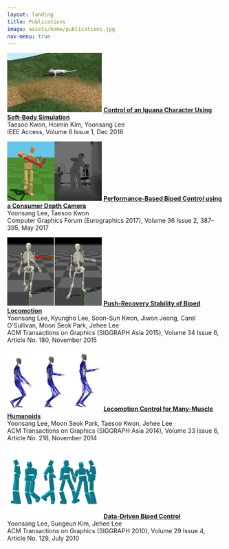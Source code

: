 ```yaml
---
layout: landing
title: Publications
image: assets/home/publications.jpg
nav-menu: true
---
```


<section id="one">
<div class="inner">
<div class="row">

<div class="12u 12u$(small)">
<p>
<span class="image left"><img src="assets/publications/2018-iguana-ctrl.jpg" style="max-width: 220px; height: auto; " alt="" /></span>
<a href="publications/2018-iguana-ctrl.html"><b>Control of an Iguana Character Using Soft-Body Simulation</b></a><br/>
Taesoo Kwon, Hoimin Kim, Yoonsang Lee<br/>
IEEE Access, Volume 6 Issue 1, Dec 2018<br/>
</p>
</div>

<div class="12u 12u$(small)">
<p>
<span class="image left"><img src="assets/publications/2017-perf-based.png" style="max-width: 220px; height: auto; " alt="" /></span>
<a href="publications/2017-perf-based.html"><b>Performance-Based Biped Control using a Consumer Depth Camera</b></a><br/>
Yoonsang Lee, Taesoo Kwon<br/>
Computer Graphics Forum (Eurographics 2017), Volume 36 Issue 2, 387-395, May 2017<br/>
</p>
</div>

<div class="12u 12u$(small)">
<p>
<span class="image left"><img src="assets/publications/2015-push-recovery.png" style="max-width: 220px; height: auto; " alt="" /></span>
<a href="publications/2015-push-recovery.html"><b>Push-Recovery Stability of Biped Locomotion</b></a><br/>
Yoonsang Lee, Kyungho Lee, Soon-Sun Kwon, Jiwon Jeong, Carol O'Sullivan, Moon Seok Park, Jehee Lee<br/>
ACM Transactions on Graphics (SIGGRAPH Asia 2015), Volume 34 Issue 6, Article No. 180, November 2015<br/>
</p>
</div>

<div class="12u 12u$(small)">
<p>
<span class="image left"><img src="assets/publications/2014-many-muscle.png" style="max-width: 220px; height: auto; " alt="" /></span>
<a href="publications/2014-many-muscle.html"><b>Locomotion Control for Many-Muscle Humanoids</b></a><br/>
Yoonsang Lee, Moon Seok Park, Taesoo Kwon, Jehee Lee<br/>
ACM Transactions on Graphics (SIGGRAPH Asia 2014), Volume 33 Issue 6, Article No. 218, November 2014 <br/>
</p>
</div>

<div class="12u 12u$(small)">
<p>
<span class="image left"><img src="assets/publications/2010-data-driven.jpg" style="max-width: 220px; height: auto; " alt="" /></span>
<a href="publications/2010-data-driven.html"><b>Data-Driven Biped Control</b></a><br/>
Yoonsang Lee, Sungeun Kim, Jehee Lee<br/>
ACM Transactions on Graphics (SIGGRAPH 2010), Volume 29 Issue 4, Article No. 129, July 2010<br/>
</p>
</div>

</div>
</div>
</section>
